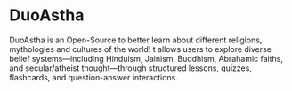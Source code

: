 # DuoAstha
DuoAstha is an Open-Source to better learn about different religions, mythologies and cultures of the world! t allows users to explore diverse belief systems—including Hinduism, Jainism, Buddhism, Abrahamic faiths, and secular/atheist thought—through structured lessons, quizzes, flashcards, and question-answer interactions.

